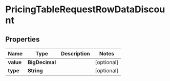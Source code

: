 

# PricingTableRequestRowDataDiscount


## Properties

Name | Type | Description | Notes
------------ | ------------- | ------------- | -------------
**value** | **BigDecimal** |  |  [optional]
**type** | **String** |  |  [optional]



